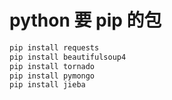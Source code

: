 # python 要 pip 的包


```bash
pip install requests
pip install beautifulsoup4
pip install tornado
pip install pymongo
pip install jieba
```
